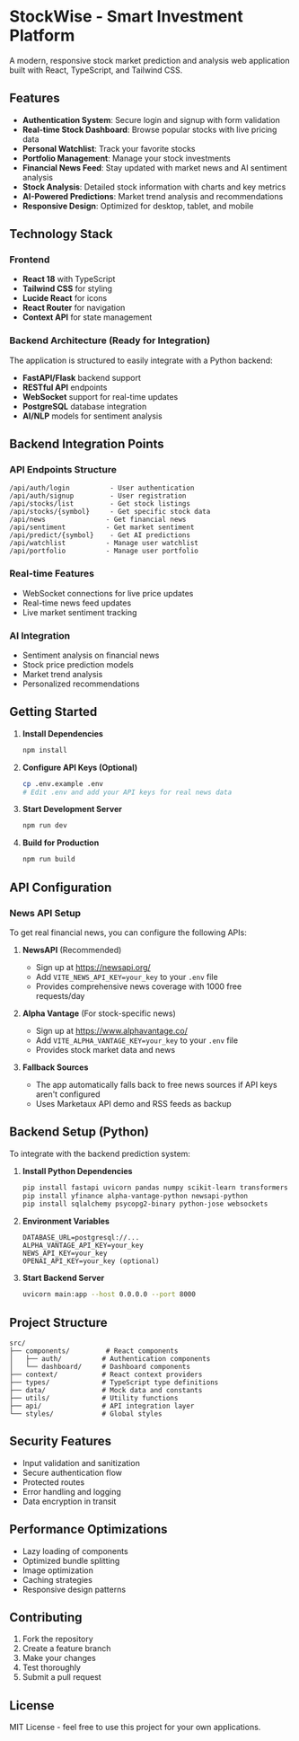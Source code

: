# StockWise - Smart Investment Platform

A modern, responsive stock market prediction and analysis web application built with React, TypeScript, and Tailwind CSS.

## Features

- **Authentication System**: Secure login and signup with form validation
- **Real-time Stock Dashboard**: Browse popular stocks with live pricing data
- **Personal Watchlist**: Track your favorite stocks
- **Portfolio Management**: Manage your stock investments
- **Financial News Feed**: Stay updated with market news and AI sentiment analysis
- **Stock Analysis**: Detailed stock information with charts and key metrics
- **AI-Powered Predictions**: Market trend analysis and recommendations
- **Responsive Design**: Optimized for desktop, tablet, and mobile

## Technology Stack

### Frontend
- **React 18** with TypeScript
- **Tailwind CSS** for styling
- **Lucide React** for icons
- **React Router** for navigation
- **Context API** for state management

### Backend Architecture (Ready for Integration)
The application is structured to easily integrate with a Python backend:

- **FastAPI/Flask** backend support
- **RESTful API** endpoints
- **WebSocket** support for real-time updates
- **PostgreSQL** database integration
- **AI/NLP** models for sentiment analysis

## Backend Integration Points

### API Endpoints Structure
```
/api/auth/login          - User authentication
/api/auth/signup         - User registration
/api/stocks/list         - Get stock listings
/api/stocks/{symbol}     - Get specific stock data
/api/news               - Get financial news
/api/sentiment          - Get market sentiment
/api/predict/{symbol}    - Get AI predictions
/api/watchlist          - Manage user watchlist
/api/portfolio          - Manage user portfolio
```

### Real-time Features
- WebSocket connections for live price updates
- Real-time news feed updates
- Live market sentiment tracking

### AI Integration
- Sentiment analysis on financial news
- Stock price prediction models
- Market trend analysis
- Personalized recommendations

## Getting Started

1. **Install Dependencies**
   ```bash
   npm install
   ```

2. **Configure API Keys (Optional)**
   ```bash
   cp .env.example .env
   # Edit .env and add your API keys for real news data
   ```

3. **Start Development Server**
   ```bash
   npm run dev
   ```

4. **Build for Production**
   ```bash
   npm run build
   ```

## API Configuration

### News API Setup
To get real financial news, you can configure the following APIs:

1. **NewsAPI** (Recommended)
   - Sign up at https://newsapi.org/
   - Add `VITE_NEWS_API_KEY=your_key` to your `.env` file
   - Provides comprehensive news coverage with 1000 free requests/day

2. **Alpha Vantage** (For stock-specific news)
   - Sign up at https://www.alphavantage.co/
   - Add `VITE_ALPHA_VANTAGE_KEY=your_key` to your `.env` file
   - Provides stock market data and news

3. **Fallback Sources**
   - The app automatically falls back to free news sources if API keys aren't configured
   - Uses Marketaux API demo and RSS feeds as backup

## Backend Setup (Python)

To integrate with the backend prediction system:

1. **Install Python Dependencies**
   ```bash
   pip install fastapi uvicorn pandas numpy scikit-learn transformers
   pip install yfinance alpha-vantage-python newsapi-python
   pip install sqlalchemy psycopg2-binary python-jose websockets
   ```

2. **Environment Variables**
   ```
   DATABASE_URL=postgresql://...
   ALPHA_VANTAGE_API_KEY=your_key
   NEWS_API_KEY=your_key
   OPENAI_API_KEY=your_key (optional)
   ```

3. **Start Backend Server**
   ```bash
   uvicorn main:app --host 0.0.0.0 --port 8000
   ```

## Project Structure

```
src/
├── components/         # React components
│   ├── auth/          # Authentication components
│   └── dashboard/     # Dashboard components
├── context/           # React context providers
├── types/             # TypeScript type definitions
├── data/              # Mock data and constants
├── utils/             # Utility functions
├── api/               # API integration layer
└── styles/            # Global styles
```

## Security Features

- Input validation and sanitization
- Secure authentication flow
- Protected routes
- Error handling and logging
- Data encryption in transit

## Performance Optimizations

- Lazy loading of components
- Optimized bundle splitting
- Image optimization
- Caching strategies
- Responsive design patterns

## Contributing

1. Fork the repository
2. Create a feature branch
3. Make your changes
4. Test thoroughly
5. Submit a pull request

## License

MIT License - feel free to use this project for your own applications.